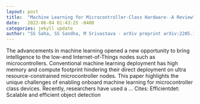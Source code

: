 ```yaml
---
layout: post
title:  "Machine Learning for Microcontroller-Class Hardware--A Review"
date:   2022-06-04 01:43:25 -0400
categories: jekyll update
author: "SS Saha, SS Sandha, M Srivastava - arXiv preprint arXiv:2205.14550, 2022"
---
```

The advancements in machine learning opened a new opportunity to bring intelligence to the low-end Internet-of-Things nodes such as microcontrollers. Conventional machine learning deployment has high memory and compute footprint hindering their direct deployment on ultra resource-constrained microcontroller nodes. This paper highlights the unique challenges of enabling onboard machine learning for microcontroller class devices. Recently, researchers have used a … Cites: ‪Efficientdet: Scalable and efficient object detection‬